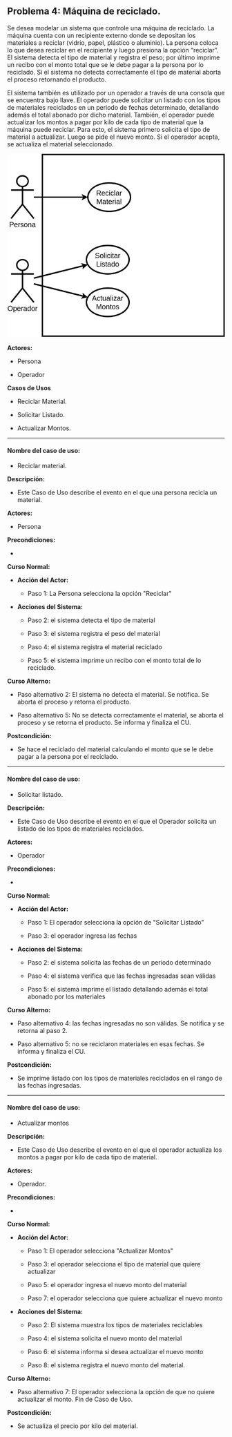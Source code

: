 ## Problema 4: Máquina de reciclado.
Se desea modelar un sistema que controle una máquina de reciclado. La máquina cuenta con un recipiente externo donde se depositan los materiales a reciclar (vidrio, papel, plástico o aluminio). La persona coloca lo que desea reciclar en el recipiente y luego presiona la opción “reciclar”. El sistema detecta el tipo de material y registra el peso; por último imprime un recibo con el monto total que se le debe pagar a la persona por lo reciclado. Si el sistema no detecta correctamente el tipo de material aborta el proceso retornando el producto.

El sistema también es utilizado por un operador a través de una consola que se encuentra bajo llave. El operador puede solicitar un listado con los tipos de materiales reciclados en un periodo de fechas determinado, detallando además el total abonado por dicho material. También, el operador puede actualizar los montos a pagar por kilo de cada tipo de material que la máquina puede reciclar. Para esto, el sistema primero solicita el tipo de material a actualizar. Luego se pide el nuevo monto. Si el operador acepta, se actualiza el material seleccionado.

![ejercicio4](./drawios/ejercicio04_P3.drawio.png)

**Actores:**

- Persona

- Operador

**Casos de Usos**

- Reciclar Material.

- Solicitar Listado.

- Actualizar Montos.

___

#### Nombre del caso de uso:

- Reciclar material.

**Descripción:** 

- Este Caso de Uso describe el evento en el que una persona recicla un material.

**Actores:** 

- Persona

**Precondiciones:**

- 

**Curso Normal:**

- **Acción del Actor:**

	- Paso 1: La Persona selecciona la opción "Reciclar"

- **Acciones del Sistema:**

	- Paso 2: el sistema detecta el tipo de material
	
	- Paso 3: el sistema registra el peso del material
	
	- Paso 4: el sistema registra el material reciclado
	
	- Paso 5: el sistema imprime un recibo con el monto total de lo reciclado.

**Curso Alterno:**

- Paso alternativo 2: El sistema no detecta el material. Se notifica. Se aborta el proceso y retorna el producto.

- Paso alternativo 5: No se detecta correctamente el material, se aborta el proceso y se retorna el producto. Se informa y finaliza el CU.

**Postcondición:**

- Se hace el reciclado del material calculando el monto que se le debe pagar a la persona por el reciclado.

___

#### Nombre del caso de uso:

- Solicitar listado.

**Descripción:** 

- Este Caso de Uso describe el evento en el que el Operador solicita un listado de los tipos de materiales reciclados.

**Actores:** 

- Operador

**Precondiciones:**

-

**Curso Normal:**

- **Acción del Actor:**

	- Paso 1: El operador selecciona la opción de "Solicitar Listado"
	
	- Paso 3: el operador ingresa las fechas
	

- **Acciones del Sistema:**

	- Paso 2: el sistema solicita las fechas de un periodo determinado
	
	- Paso 4: el sistema verifica que las fechas ingresadas sean válidas
	
	- Paso 5: el sistema imprime el listado detallando además el total abonado por los materiales

**Curso Alterno:**

- Paso alternativo 4: las fechas ingresadas no son válidas. Se notifica y se retorna al paso 2.

- Paso alternativo 5: no se reciclaron materiales en esas fechas. Se informa y finaliza el CU.

**Postcondición:**

- Se imprime listado con los tipos de materiales reciclados en el rango de las fechas ingresadas.

___

#### Nombre del caso de uso:

- Actualizar montos

**Descripción:** 

- Este Caso de Uso describe el evento en el que el operador actualiza los montos a pagar por kilo de cada tipo de material.

**Actores:** 

- Operador.

**Precondiciones:**

- 

**Curso Normal:**

- **Acción del Actor:**

	- Paso 1: El operador selecciona "Actualizar Montos"
	
	- Paso 3: el operador selecciona el tipo de material que quiere actualizar
	
	- Paso 5: el operador ingresa el nuevo monto del material
	
	- Paso 7: el operador selecciona que quiere actualizar el nuevo monto

- **Acciones del Sistema:**

	- Paso 2: El sistema muestra los tipos de materiales reciclables
	
	- Paso 4: el sistema solicita el nuevo monto del material
	
	- Paso 6: el sistema informa si desea actualizar el nuevo monto
	
	- Paso 8: el sistema registra el nuevo monto del material.
	

**Curso Alterno:**

- Paso alternativo 7: El operador selecciona la opción de que no quiere actualizar el monto. Fin de Caso de Uso.

**Postcondición:**

- Se actualiza el precio por kilo del material.

